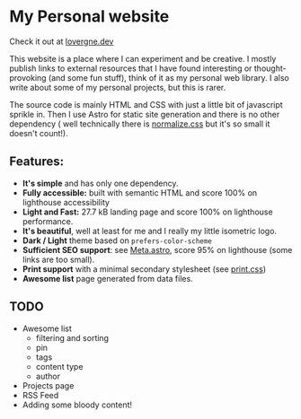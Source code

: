 # My Personal website

Check it out at [lovergne.dev](lovergne.dev)

This website is a place where I can experiment and be creative. I mostly publish links to
external resources that I have found interesting or thought-provoking (and some fun stuff), think
of it as my personal web library. I also write about some of my personal projects, but this is rarer.

The source code is mainly HTML and CSS with just a little bit of javascript sprikle in. 
Then I use Astro for static site generation and there is no other dependency ( well technically there
is [normalize.css](https://csstools.github.io/normalize.css/11.0.0/normalize.css) but it's so small
it doesn't count!).


## Features: 

- **It's simple** and has only one dependency.
- **Fully accessible:** built with semantic HTML and score 100% on lighthouse accessibility
- **Light and Fast:** 27.7 kB landing page and score 100% on lighthouse performance.
- **It's beautiful**, well at least for me and I really my little isometric logo. 
- **Dark / Light** theme based on `prefers-color-scheme`
- **Sufficient SEO support**: see [Meta.astro](https://github.com/TheBigRoomXXL/my-site/blob/main/src/components/Meta.astro), score 95% on lighthouse (some links are too small).
- **Print support** with a minimal secondary stylesheet (see [print.css](https://github.com/TheBigRoomXXL/my-site/blob/main/public/print.css))
- **Awesome list** page generated from data files.

## TODO

- Awesome list
  - filtering and sorting
  - pin
  - tags
  - content type
  - author
- Projects page
- RSS Feed
- Adding some bloody content!
